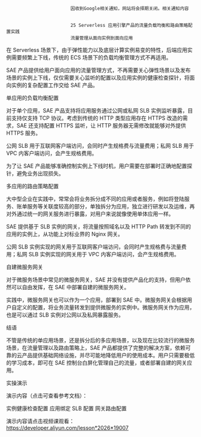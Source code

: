 
                            
                            因收到Google相关通知，网站将会择期关闭。相关通知内容
                            
                            
                            25 Serverless 应用引擎产品的流量负载均衡和路由策略配置实践
                            流量管理从面向实例到面向应用



在 Serverless 场景下，由于弹性能力以及底层计算实例易变的特性，后端应用实例需要频繁上下线，传统的 ECS 场景下的负载均衡管理方式不再适用。

SAE 产品提供给用户面向应用的流量管理方式，不再需要关心弹性场景以及发布场景的实例上下线，仅仅需要关心监听的配置以及应用实例的健康检查探针，将面向实例的复杂配置工作交给 SAE 产品。

单应用的负载均衡配置



对于单个应用，SAE 产品支持将应用服务通过公网或私网 SLB 实例监听暴露，目前支持仅支持 TCP 协议。考虑到传统的 HTTP 类型应用存在 HTTPS 改造的需求，SAE 还支持配置 HTTPS 监听，让 HTTP 服务器无需修改就能够对外提供 HTTPS 服务。

公网 SLB 用于互联网客户端访问，会同时产生规格费与流量费用；私网 SLB 用于 VPC 内客户端访问，会产生规格费用。

为了让 SAE 产品能够准确控制实例上下线时机，用户需要在部署时正确地配置探针，避免业务出现损失。

多应用的路由策略配置



大中型企业在实践中，常常会将业务拆分成不同的应用或者服务，例如将登陆服务、账单服务等关联度较高的部分，单独拆分为应用，独立进行研发以及运维，再对外通过统一的网关服务进行暴露，对用户来说就像使用单体应用一样。

SAE 提供基于 SLB 实例的网关，将流量按照域名以及 HTTP Path 转发到不同的应用的实例上，从功能上对标业界的 Nginx 网关。

公网 SLB 实例实现的网关用于互联网客户端访问，会同时产生规格费与流量费用；私网 SLB 实例实现的网关用于 VPC 内客户端访问，会产生规格费用。

自建微服务网关



对于微服务场景中常见的微服务网关，SAE 并没有提供产品化的支持，但用户依然可以自由发挥，在 SAE 中部署自建的微服务网关。

实践中，微服务网关也可以作为一个应用，部署到 SAE 中。微服务网关会根据用户自定义的配置，将业务流量转发到提供微服务的实例中。微服务网关作为应用，也是可以通过 SLB 实例对公网以及私网暴露服务。

结语

不管是传统的单应用场景，还是拆分后的多应用场景，以及现在比较流行的微服务场景，在流量管理以及路由策略上，SAE 产品都提供了完整的解决方案，依赖可靠的云产品提供基础网络设施，并尽可能地降低用户的使用成本。用户只需要极低的学习成本，即可在 SAE 控制台白屏化管理自己的流量，或者部署自建的网关应用。

实操演示

演示内容（点击可查看参考文档）：


实例健康检查配置
应用绑定 SLB 配置
网关路由配置


演示内容请点击视频课观看：https://developer.aliyun.com/lesson*2026*19007

                        
                        
                            
